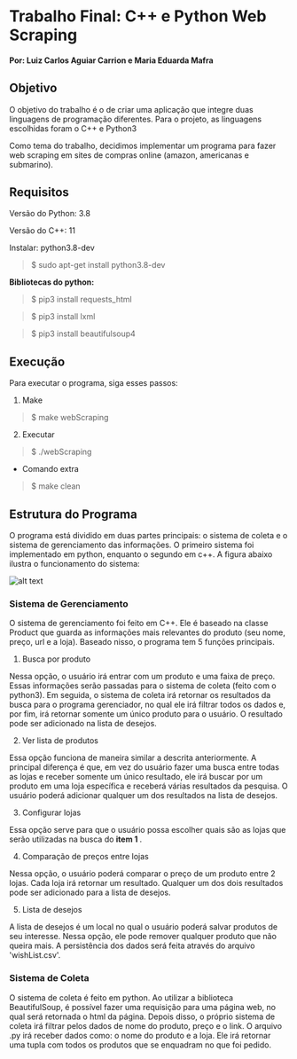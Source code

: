 <h1> Trabalho Final: C++ e Python Web Scraping </h1>
<h4> Por: Luiz Carlos Aguiar Carrion e Maria Eduarda Mafra </h4>

<h2> Objetivo </h2>
<p> O objetivo do trabalho é o de criar uma aplicação que integre duas linguagens de programação diferentes. Para o projeto, as linguagens escolhidas foram o C++ e Python3 </p>
<p> Como tema do trabalho, decidimos implementar um programa para fazer web scraping em sites de compras online (amazon, americanas e submarino). </p>

<h2> Requisitos </h2>
<p> Versão do Python: 3.8 </p>
<p> Versão do C++: 11 </p>

<p> Instalar: python3.8-dev </p>

> $ sudo apt-get install python3.8-dev

<p><b> Bibliotecas do python: </b></p>

> $ pip3 install requests_html

> $ pip3 install lxml 

> $ pip3 install beautifulsoup4

<h2> Execução </h2>

<p> Para executar o programa, siga esses passos: </p>

1. Make

> $ make webScraping

2. Executar

> $ ./webScraping

* Comando extra

> $ make clean

<h2> Estrutura do Programa </h2>
<p> O programa está dividido em duas partes principais: o sistema de coleta e o sistema de gerenciamento das informações. O primeiro sistema foi implementado em python, enquanto o segundo em c++. A figura abaixo ilustra o funcionamento do sistema: </p>

![alt text](https://i.ibb.co/2tYRpVD/pasted-image-0.png "Figura 1")

<h3> Sistema de Gerenciamento </h3>
<p> O sistema de gerenciamento foi feito em C++. Ele é baseado na classe Product que guarda as informações mais relevantes do produto (seu nome, preço, url e a loja). Baseado nisso, o programa tem 5 funções principais. </p>

1. Busca por produto
<p> Nessa opção, o usuário irá entrar com um produto e uma faixa de preço. Essas informações serão passadas para o sistema de coleta (feito com o python3). Em seguida, o sistema de coleta irá retornar os resultados da busca para o programa gerenciador, no qual ele irá filtrar todos os dados e, por fim, irá retornar somente um único produto para o usuário. O resultado pode ser adicionado na lista de desejos. </p>

2. Ver lista de produtos
<p> Essa opção funciona de maneira similar a descrita anteriormente. A principal diferença é que, em vez do usuário fazer uma busca entre todas as lojas e receber somente um único resultado, ele irá buscar por um produto em uma loja específica e receberá várias resultados da pesquisa. O usuário poderá adicionar qualquer um dos resultados na lista de desejos. </p>

3. Configurar lojas
<p> Essa opção serve para que o usuário possa escolher quais são as lojas que serão utilizadas na busca do <b> item 1 </b>.</p>

4. Comparação de preços entre lojas
<p> Nessa opção, o usuário poderá comparar o preço de um produto entre 2 lojas. Cada loja irá retornar um resultado. Qualquer um dos dois resultados pode ser adicionado para a lista de desejos. </p>

5. Lista de desejos
<p> A lista de desejos é um local no qual o usuário poderá salvar produtos de seu interesse. Nessa opção, ele pode remover qualquer produto que não queira mais. A persistência dos dados será feita através do arquivo 'wishList.csv'. </p>

<h3> Sistema de Coleta </h3>
<p> O sistema de coleta é feito em python. Ao utilizar a biblioteca BeautifulSoup, é possível fazer uma requisição para uma página web, no qual será retornada o html da página. Depois disso, o próprio sistema de coleta irá filtrar pelos dados de nome do produto, preço e o link. O arquivo .py irá receber dados como: o nome do produto e a loja. Ele irá retornar uma tupla com todos os produtos que se enquadram no que foi pedido. </p>
